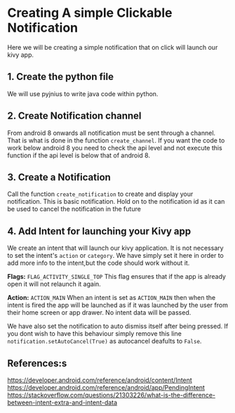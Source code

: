 # Creating A simple Clickable Notification

Here we will be creating a simple notification that on click will launch our kivy app.

## 1. Create the python file
  We will use pyjnius to write java code within python.

## 2. Create Notification channel
  From android 8 onwards all notification must be sent through a channel. That is what is done in the function `create_channel`. If you want the code to work below android 8 you need to check the api level and not execute this function if the api level is below that of android 8.

## 3. Create a Notification
  Call the function `create_notification` to create and display your notification. This is basic notification. Hold on to the notification id as it can be used to cancel the notification in the future

## 4. Add Intent for launching your Kivy app
  We create an intent that will launch our kivy application. It is not necessary to set the intent's `action` or `category`. We have simply set it here in order to add more info to the intent,but the code should work without it.

  **Flags:** `FLAG_ACTIVITY_SINGLE_TOP` This flag ensures that if the app is already open it will not relaunch it again.

  **Action:** `ACTION_MAIN` When an intent is set as `ACTION_MAIN` then when the intent is fired the app will be launched as if it was launched by the user from their home screen or app drawer. No intent data will be passed.

  We have also set the notification to auto dismiss itself after being pressed. If you dont wish to have this behaviour simply remove this line
  `notification.setAutoCancel(True)` as autocancel deafults to `False`.

## References:s
https://developer.android.com/reference/android/content/Intent
https://developer.android.com/reference/android/app/PendingIntent
https://stackoverflow.com/questions/21303226/what-is-the-difference-between-intent-extra-and-intent-data
